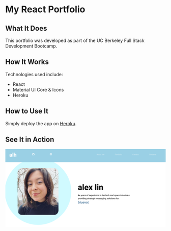 # My React Portfolio

## What It Does
This portfolio was developed as part of the UC Berkeley Full Stack Development Bootcamp.

## How It Works
Technologies used include: 

* React
* Material UI Core & Icons
* Heroku

## How to Use It
Simply deploy the app on <a href="https://tranquil-fortress-65157.herokuapp.com/">Heroku</a>.

## See It in Action
<img src="./public/assets/react-portfolio.png">